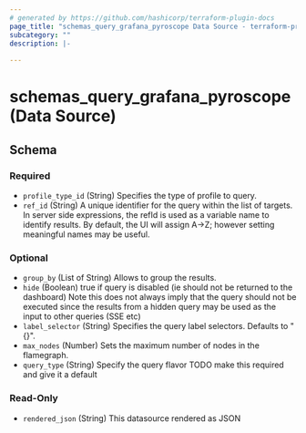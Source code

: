 ```yaml
---
# generated by https://github.com/hashicorp/terraform-plugin-docs
page_title: "schemas_query_grafana_pyroscope Data Source - terraform-provider-schemas"
subcategory: ""
description: |-
  
---
```


# schemas_query_grafana_pyroscope (Data Source)





<!-- schema generated by tfplugindocs -->
## Schema

### Required

- `profile_type_id` (String) Specifies the type of profile to query.
- `ref_id` (String) A unique identifier for the query within the list of targets.
In server side expressions, the refId is used as a variable name to identify results.
By default, the UI will assign A->Z; however setting meaningful names may be useful.

### Optional

- `group_by` (List of String) Allows to group the results.
- `hide` (Boolean) true if query is disabled (ie should not be returned to the dashboard)
Note this does not always imply that the query should not be executed since
the results from a hidden query may be used as the input to other queries (SSE etc)
- `label_selector` (String) Specifies the query label selectors. Defaults to "{}".
- `max_nodes` (Number) Sets the maximum number of nodes in the flamegraph.
- `query_type` (String) Specify the query flavor
TODO make this required and give it a default

### Read-Only

- `rendered_json` (String) This datasource rendered as JSON
